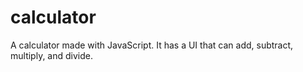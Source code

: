 # calculator

A calculator made with JavaScript. It has a UI that can add, subtract, multiply, and divide.
